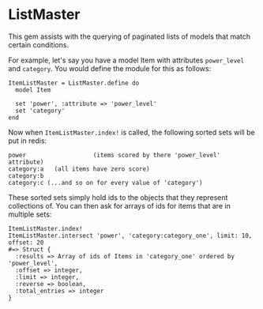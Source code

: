 ListMaster
==========

This gem assists with the querying of paginated lists of models that match certain conditions.

For example, let's say you have a model Item with attributes `power_level` and `category`. You would define the module for this as follows:

    ItemListMaster = ListMaster.define do
      model Item

      set 'power', :attribute => 'power_level'
      set 'category'
    end

Now when `ItemListMaster.index!` is called, the following sorted sets will be put in redis:

    power                   (items scored by there 'power_level' attribute)
    category:a   (all items have zero score)
    category:b
    category:c (...and so on for every value of 'category')

These sorted sets simply hold ids to the objects that they represent collections of. You can then ask for arrays of ids for items that are in multiple sets:

    ItemListMaster.index!
    ItemListMaster.intersect 'power', 'category:category_one', limit: 10, offset: 20
    #=> Struct {
      :results => Array of ids of Items in 'category_one' ordered by 'power_level',
      :offset => integer,
      :limit => integer,
      :reverse => boolean,
      :total_entries => integer
    }
